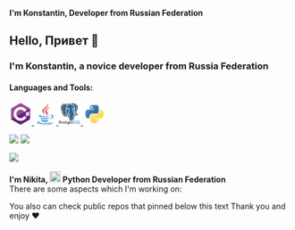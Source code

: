 **I'm Konstantin, Developer from Russian Federation**<br>

## Hello, Привет 👋

### I'm Konstantin, a novice developer from Russia Federation
#### Languages and Tools:
<p align="left"> <a href="https://www.w3schools.com/cs/" target="_blank" rel="noreferrer"> <img src="https://raw.githubusercontent.com/devicons/devicon/master/icons/csharp/csharp-original.svg" alt="csharp" width="40" height="40"/> </a> <a href="https://www.java.com" target="_blank" rel="noreferrer"> <img src="https://raw.githubusercontent.com/devicons/devicon/master/icons/java/java-original.svg" alt="java" width="40" height="40"/> </a> <a href="https://www.postgresql.org" target="_blank" rel="noreferrer"> <img src="https://raw.githubusercontent.com/devicons/devicon/master/icons/postgresql/postgresql-original-wordmark.svg" alt="postgresql" width="40" height="40"/> </a> <a href="https://www.python.org" target="_blank" rel="noreferrer"> <img src="https://raw.githubusercontent.com/devicons/devicon/master/icons/python/python-original.svg" alt="python" width="40" height="40"/> </a> </p>

![](https://github-readme-stats.vercel.app/api?username=v1nn4ik&hide=contribs&hide_title=true&hide_border=true&show_icons=true&theme=tokyonight&locale=en)
![](https://github-readme-stats.vercel.app/api/top-langs?username=v1nn4ik&hide_border=true&show_icons=true&theme=radical&locale=en&layout=compact&bg_color=1a1b27)

![](https://komarev.com/ghpvc/?username=v1nn4ik&label=Profile%20views&color=1a1b27&style=flat)





**I'm Nikita, <img src="/svg/python-color.svg" width=20 height=20> Python Developer from Russian Federation**<br>
There are some aspects which I'm working on:




You also can check public repos that pinned below this text
Thank you and enjoy ❤️
